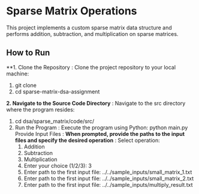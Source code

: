 # Sparse Matrix Operations

This project implements a custom sparse matrix data structure and performs addition, subtraction, and multiplication on sparse matrices.

## How to Run
**1. Clone the Repository :
Clone the project repository to your local machine:
1. git clone <repository-url>
2. cd sparse-matrix-dsa-assignment

**2. Navigate to the Source Code Directory** :
Navigate to the src directory where the program resides:
1. cd dsa/sparse_matrix/code/src/
2. Run the Program :
Execute the program using Python:
python main.py
Provide Input Files :
**When prompted, provide the paths to the input files and specify the desired operation** :
Select operation:
   1. Addition
   2. Subtraction
   3. Multiplication
   4. Enter your choice (1/2/3): 3
   5. Enter path to the first input file: ../../sample_inputs/small_matrix_1.txt
   6. Enter path to the first input file: ../../sample_inputs/small_matrix_2.txt
   7. Enter path to the first input file: ../../sample_inputs/multiply_result.txt
